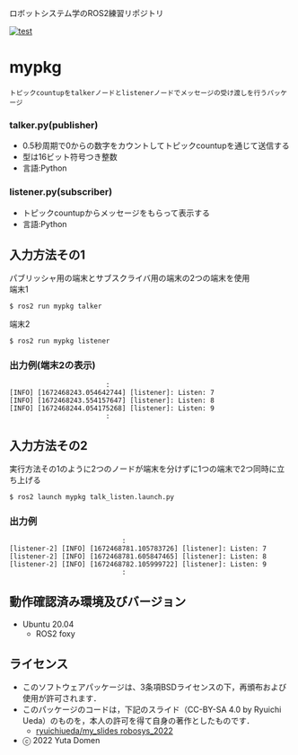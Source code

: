 ロボットシステム学のROS2練習リポジトリ

[![test](https://github.com/yutadomen/mypkg/actions/workflows/test.yml/badge.svg)](https://github.com/yutadomen/mypkg/actions/workflows/test.yml)

# mypkg
``トピックcountupをtalkerノードとlistenerノードでメッセージの受け渡しを行うパッケージ``

### talker.py(publisher)
* 0.5秒周期で0からの数字をカウントしてトピックcountupを通じて送信する   
* 型は16ビット符号つき整数
* 言語:Python

### listener.py(subscriber)
* トピックcountupからメッセージをもらって表示する
* 言語:Python

## 入力方法その1
パブリッシャ用の端末とサブスクライバ用の端末の2つの端末を使用       
端末1   
```
$ ros2 run mypkg talker
```      
端末2   
```
$ ros2 run mypkg listener
```
### 出力例(端末2の表示)
``                         :                          ``   
``[INFO] [1672468243.054642744] [listener]: Listen: 7``   
``[INFO] [1672468243.554157647] [listener]: Listen: 8``   
``[INFO] [1672468244.054175268] [listener]: Listen: 9``   
``                         :                          ``

## 入力方法その2
実行方法その1のように2つのノードが端末を分けずに1つの端末で2つ同時に立ち上げる      
```
$ ros2 launch mypkg talk_listen.launch.py
```
### 出力例  
``                             :                                   ``   
``[listener-2] [INFO] [1672468781.105783726] [listener]: Listen: 7``   
``[listener-2] [INFO] [1672468781.605847465] [listener]: Listen: 8``  
``[listener-2] [INFO] [1672468782.105999722] [listener]: Listen: 9``   
``                             :                                   ``
## 動作確認済み環境及びバージョン
* Ubuntu 20.04
  * ROS2 foxy

## ライセンス
* このソフトウェアパッケージは、3条項BSDライセンスの下，再頒布および使用が許可されます．
* このパッケージのコードは，下記のスライド（CC-BY-SA 4.0 by Ryuichi Ueda）のものを，本人の許可を得て自身の著作としたものです．
     * [ryuichiueda/my_slides robosys_2022](https://github.com/ryuichiueda/my_slides/tree/master/robosys_2022)
* ⓒ 2022 Yuta Domen


